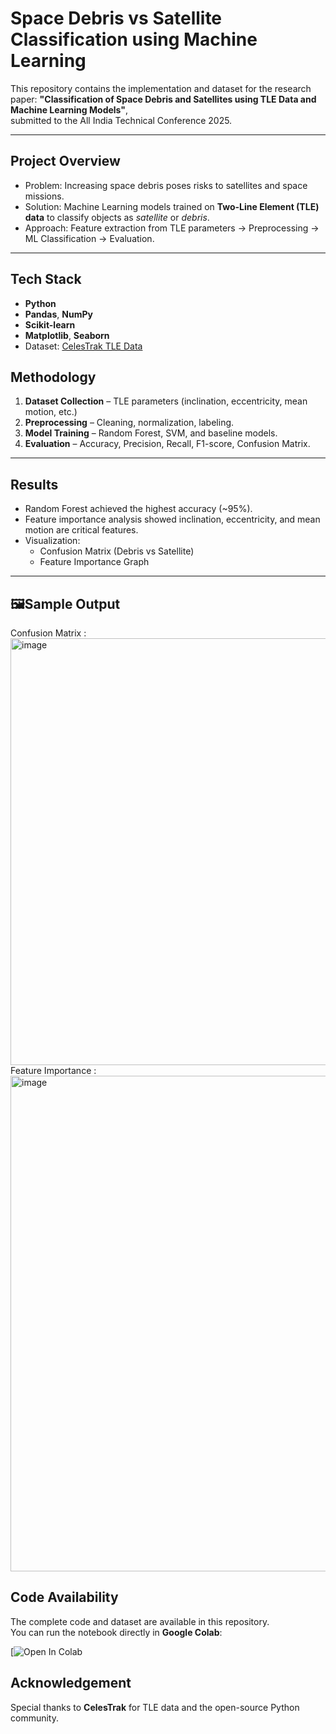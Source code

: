 # Space Debris vs Satellite Classification using Machine Learning

This repository contains the implementation and dataset for the research paper:
**"Classification of Space Debris and Satellites using TLE Data and Machine Learning Models"**,  
submitted to the All India Technical Conference 2025.

---

## Project Overview
- Problem: Increasing space debris poses risks to satellites and space missions.
- Solution: Machine Learning models trained on **Two-Line Element (TLE) data** to classify objects as *satellite* or *debris*.
- Approach: Feature extraction from TLE parameters → Preprocessing → ML Classification → Evaluation.

---

## Tech Stack
- **Python**
- **Pandas**, **NumPy**
- **Scikit-learn**
- **Matplotlib**, **Seaborn**
- Dataset: [CelesTrak TLE Data](https://www.celestrak.com/)


## Methodology
1. **Dataset Collection** – TLE parameters (inclination, eccentricity, mean motion, etc.)
2. **Preprocessing** – Cleaning, normalization, labeling.
3. **Model Training** – Random Forest, SVM, and baseline models.
4. **Evaluation** – Accuracy, Precision, Recall, F1-score, Confusion Matrix.

---

## Results
- Random Forest achieved the highest accuracy (~95%).
- Feature importance analysis showed inclination, eccentricity, and mean motion are critical features.
- Visualization:
  - Confusion Matrix (Debris vs Satellite)
  - Feature Importance Graph

---

## 🖼Sample Output

Confusion Matrix :
<img width="815" height="683" alt="image" src="https://github.com/user-attachments/assets/fe3d1450-2cc6-46ea-9bb4-3ad874ff3760" />
Feature Importance : 
<img width="834" height="793" alt="image" src="https://github.com/user-attachments/assets/5dcdf2a8-b1be-4f2e-bf92-a9c2fcb480c7" />


## Code Availability
The complete code and dataset are available in this repository.  
You can run the notebook directly in **Google Colab**:

[![Open In Colab](https://colab.research.google.com/drive/13iTZWhPVeJsDdRiJGYCONtQYVeDlCsr0?usp=sharing)


## Acknowledgement
Special thanks to **CelesTrak** for TLE data and the open-source Python community.
